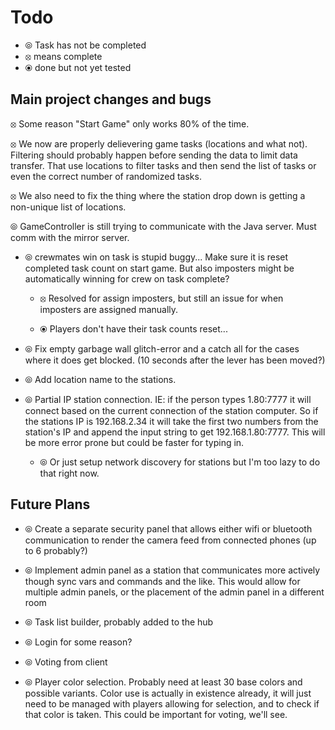 # Todo
* &olcir; Task has not be completed
* &olcross; means complete 
* &ofcir; done but not yet tested

## Main project changes and bugs
&olcross; Some reason "Start Game" only works 80% of the time.

&olcross;  We now are properly delievering game tasks (locations and what not).  Filtering should probably happen before sending the data to limit data transfer.  That use locations to filter tasks and then send the list of tasks or even the correct number of randomized tasks.

&olcross; We also need to fix the thing where the station drop down is getting a non-unique list of locations.

&olcir; GameController is still trying to communicate with the Java server.  Must comm with the mirror server.

* &olcir; crewmates win on task is stupid buggy... Make sure it is reset completed task count on start game.  But also imposters might be automatically winning for crew on task complete?

	* &olcross; Resolved for assign imposters, but still an issue for when imposters are assigned manually.

	* &ofcir; Players don't have their task counts reset...

* &olcir; Fix empty garbage wall glitch-error and a catch all for the cases where it does get blocked.  (10 seconds after the lever has been moved?)

* &olcir; Add location name to the stations.

* &olcir; Partial IP station connection.  IE: if the person types 1.80:7777 it will connect based on the current connection of the station computer.  So if the stations IP is 192.168.2.34 it will take the first two numbers from the station's IP and append the input string to get 192.168.1.80:7777.  This will be more error prone but could be faster for typing in.

	* &olcir; Or just setup network discovery for stations but I'm too lazy to do that right now.

## Future Plans
* &olcir; Create a separate security panel that allows either wifi or bluetooth communication to render the camera feed from connected phones (up to 6 probably?)

* &olcir; Implement admin panel as a station that communicates more actively though sync vars and commands and the like.  This would allow for multiple admin panels, or the placement of the admin panel in a different room

* &olcir; Task list builder, probably added to the hub

* &olcir; Login for some reason?

* &olcir; Voting from client

* &olcir; Player color selection.  Probably need at least 30 base colors and possible variants.  Color use is actually in existence already, it will just need to be managed with players allowing for selection, and to check if that color is taken.  This could be important for voting, we'll see.
